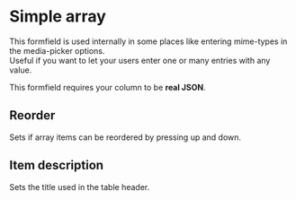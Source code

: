 # Simple array

This formfield is used internally in some places like entering mime-types in the media-picker options.  
Useful if you want to let your users enter one or many entries with any value.  

This formfield requires your column to be **real JSON**.

## Reorder

Sets if array items can be reordered by pressing up and down.

## Item description

Sets the title used in the table header.